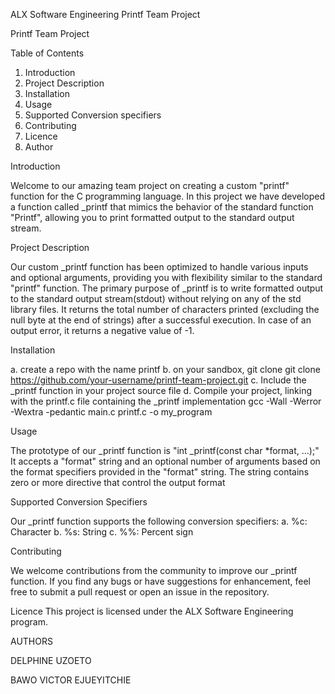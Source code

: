 ALX Software Engineering Printf Team Project

Printf Team Project

Table of Contents
1.	Introduction
2.	Project Description
3.	Installation
4.	Usage
5.	Supported Conversion specifiers
6.	Contributing
7.	Licence
8.	Author

Introduction 

Welcome to our amazing team project on creating a custom "printf" function for the C programming language. In this project we have developed a function called _printf that mimics the behavior of the standard function "Printf", allowing you to print formatted output to the standard output stream.

Project Description

Our custom _printf function has been optimized to handle various inputs and optional arguments, providing you with flexibility similar to the standard "printf" function. The primary purpose of _printf is to write formatted output to the standard output stream(stdout) without relying on any of the std library files. It returns the total number of characters printed (excluding the null byte at the end of strings) after a successful execution. In case of an output error, it returns a negative value of -1.

 Installation

 a. create a repo with the name printf
 b. on your sandbox, git clone git clone https://github.com/your-username/printf-team-project.git
 c. Include the _printf function in your project source file
 d. Compile your project, linking with the printf.c file containing the _printf implementation gcc -Wall -Werror -Wextra -pedantic main.c printf.c -o my_program

Usage

 The prototype of our _printf function is "int _printf(const char *format, ...);" It accepts a "format" string and an optional number of arguments based on the format specifiers provided in the "format" string. The string contains zero or more directive that control the output format

Supported Conversion Specifiers

 Our _printf function supports the following conversion specifiers: a. %c: Character b. %s: String c. %%: Percent sign

Contributing

 We welcome contributions from the community to improve our _printf function. If you find any bugs or have suggestions for enhancement, feel free to submit a pull request or open an issue in the repository. 

Licence  This project is licensed under the ALX Software Engineering program.

 AUTHORS 

DELPHINE UZOETO

 BAWO VICTOR EJUEYITCHIE


